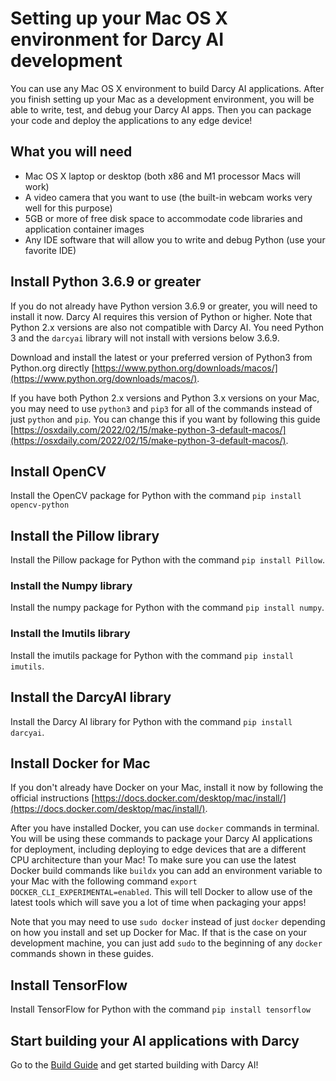 # Setting up your Mac OS X environment for Darcy AI development

You can use any Mac OS X environment to build Darcy AI applications. After you finish setting up your Mac as a development environment, you will be able to write, test, and debug your Darcy AI apps. Then you can package your code and deploy the applications to any edge device!

## What you will need

- Mac OS X laptop or desktop (both x86 and M1 processor Macs will work)
- A video camera that you want to use (the built-in webcam works very well for this purpose)
- 5GB or more of free disk space to accommodate code libraries and application container images
- Any IDE software that will allow you to write and debug Python (use your favorite IDE)

## Install Python 3.6.9 or greater

If you do not already have Python version 3.6.9 or greater, you will need to install it now. Darcy AI requires this version of Python or higher. Note that Python 2.x versions are also not compatible with Darcy AI. You need Python 3 and the `darcyai` library will not install with versions below 3.6.9.

Download and install the latest or your preferred version of Python3 from Python.org directly [https://www.python.org/downloads/macos/](https://www.python.org/downloads/macos/).

If you have both Python 2.x versions and Python 3.x versions on your Mac, you may need to use `python3` and `pip3` for all of the commands instead of just `python` and `pip`. You can change this if you want by following this guide [https://osxdaily.com/2022/02/15/make-python-3-default-macos/](https://osxdaily.com/2022/02/15/make-python-3-default-macos/).

## Install OpenCV

Install the OpenCV package for Python with the command `pip install opencv-python`

## Install the Pillow library

Install the Pillow package for Python with the command `pip install Pillow`.

### Install the Numpy library

Install the numpy package for Python with the command `pip install numpy`.

### Install the Imutils library

Install the imutils package for Python with the command `pip install imutils`.

## Install the DarcyAI library

Install the Darcy AI library for Python with the command `pip install darcyai`.

## Install Docker for Mac

If you don't already have Docker on your Mac, install it now by following the official instructions [https://docs.docker.com/desktop/mac/install/](https://docs.docker.com/desktop/mac/install/).

After you have installed Docker, you can use `docker` commands in terminal. You will be using these commands to package your Darcy AI applications for deployment, including deploying to edge devices that are a different CPU architecture than your Mac! To make sure you can use the latest Docker build commands like `buildx` you can add an environment variable to your Mac with the following command `export DOCKER_CLI_EXPERIMENTAL=enabled`. This will tell Docker to allow use of the latest tools which will save you a lot of time when packaging your apps!

Note that you may need to use `sudo docker` instead of just `docker` depending on how you install and set up Docker for Mac. If that is the case on your development machine, you can just add `sudo` to the beginning of any `docker` commands shown in these guides.

## Install TensorFlow

Install TensorFlow for Python with the command `pip install tensorflow`

## Start building your AI applications with Darcy

Go to the [Build Guide](./BUILD.md) and get started building with Darcy AI!
